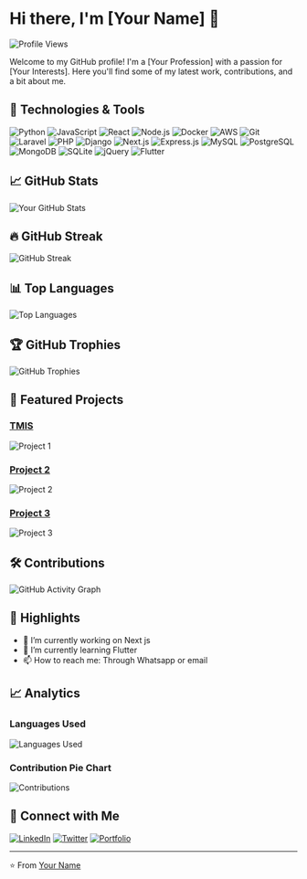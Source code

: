 # Hi there, I'm [Your Name] 👋

![Profile Views](https://komarev.com/ghpvc/?username=yourusername&color=blue)

Welcome to my GitHub profile! I'm a [Your Profession] with a passion for [Your Interests]. Here you'll find some of my latest work, contributions, and a bit about me.

## 🔧 Technologies & Tools

![Python](https://img.shields.io/badge/-Python-3776AB?style=flat&logo=python&logoColor=white)
![JavaScript](https://img.shields.io/badge/-JavaScript-F7DF1E?style=flat&logo=javascript&logoColor=black)
![React](https://img.shields.io/badge/-React-61DAFB?style=flat&logo=react&logoColor=black)
![Node.js](https://img.shields.io/badge/-Node.js-339933?style=flat&logo=node.js&logoColor=white)
![Docker](https://img.shields.io/badge/-Docker-2496ED?style=flat&logo=docker&logoColor=white)
![AWS](https://img.shields.io/badge/-AWS-232F3E?style=flat&logo=amazon-aws&logoColor=white)
![Git](https://img.shields.io/badge/-Git-F05032?style=flat&logo=git&logoColor=white)
![Laravel](https://img.shields.io/badge/-Laravel-FF2D20?style=flat&logo=laravel&logoColor=white)
![PHP](https://img.shields.io/badge/-PHP-777BB4?style=flat&logo=php&logoColor=white)
![Django](https://img.shields.io/badge/-Django-092E20?style=flat&logo=django&logoColor=white)
![Next.js](https://img.shields.io/badge/-Next.js-000000?style=flat&logo=next.js&logoColor=white)
![Express.js](https://img.shields.io/badge/-Express.js-000000?style=flat&logo=express&logoColor=white)
![MySQL](https://img.shields.io/badge/-MySQL-4479A1?style=flat&logo=mysql&logoColor=white)
![PostgreSQL](https://img.shields.io/badge/-PostgreSQL-336791?style=flat&logo=postgresql&logoColor=white)
![MongoDB](https://img.shields.io/badge/-MongoDB-47A248?style=flat&logo=mongodb&logoColor=white)
![SQLite](https://img.shields.io/badge/-SQLite-003B57?style=flat&logo=sqlite&logoColor=white)
![jQuery](https://img.shields.io/badge/-jQuery-0769AD?style=flat&logo=jquery&logoColor=white)
![Flutter](https://img.shields.io/badge/-flutter-0769AD?style=flat&logo=flutter&logoColor=white)

## 📈 GitHub Stats

![Your GitHub Stats](https://github-readme-stats.vercel.app/api?username=Wa316082&show_icons=true&theme=radical)

## 🔥 GitHub Streak

![GitHub Streak](https://github-readme-streak-stats.herokuapp.com/?user=Wa316082&theme=radical)

## 📊 Top Languages

![Top Languages](https://github-readme-stats.vercel.app/api/top-langs/?username=Wa316082&langs_count=8&theme=radical)

## 🏆 GitHub Trophies

![GitHub Trophies](https://github-profile-trophy.vercel.app/?username=Wa316082&theme=radical)

## 📂 Featured Projects

### [TMIS](https://github.com/yourusername/project1)
![Project 1](https://github-readme-stats.vercel.app/api/pin/?username=Wa316082&repo=TIMS&theme=radical)

### [Project 2](https://github.com/yourusername/project2)
![Project 2](https://github-readme-stats.vercel.app/api/pin/?username=Wa316082&repo=project2&theme=radical)

### [Project 3](https://github.com/yourusername/project3)
![Project 3](https://github-readme-stats.vercel.app/api/pin/?username=Wa316082&repo=project3&theme=radical)

## 🛠️ Contributions

![GitHub Activity Graph](https://activity-graph.herokuapp.com/graph?username=&theme=radical)

## 🌟 Highlights

- 🔭 I’m currently working on Next js
- 🌱 I’m currently learning Flutter
- 📫 How to reach me: Through Whatsapp or email

## 📈 Analytics

### Languages Used

![Languages Used](https://your-generated-language-chart-url)

### Contribution Pie Chart

![Contributions](https://your-generated-pie-chart-url)

## 💼 Connect with Me

[![LinkedIn](https://img.shields.io/badge/-LinkedIn-0A66C2?style=flat&logo=linkedin&logoColor=white)](https://linkedin.com/in/wasim-akram-294567234)
[![Twitter](https://img.shields.io/badge/-Twitter-1DA1F2?style=flat&logo=twitter&logoColor=white)](https://twitter.com/yourusername)
[![Portfolio](https://img.shields.io/badge/-Portfolio-000000?style=flat&logo=internet-explorer&logoColor=white)](https://yourportfolio.com)

---

⭐️ From [Your Name](https://github.com/yourusername)
